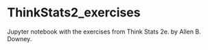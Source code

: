 # ThinkStats2_exercises
Jupyter notebook with the exercises from Think Stats 2e. by Allen B. Downey.
